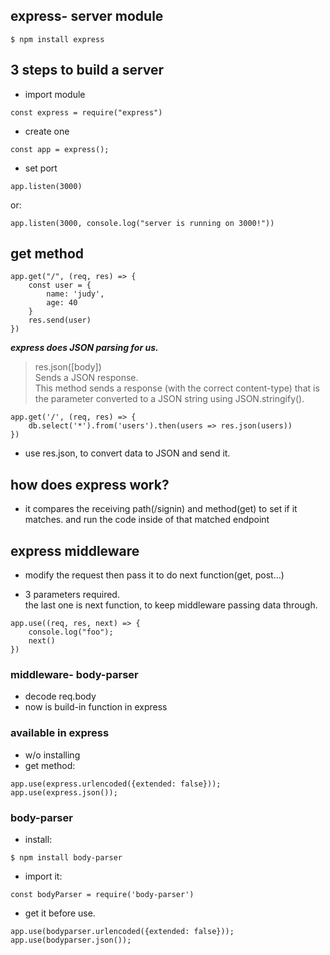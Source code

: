 ## express- server module
```
$ npm install express
```

## 3 steps to build a server

- import module
```
const express = require("express")
```

- create one
```
const app = express();
```

- set port
```
app.listen(3000)
```
or:
```
app.listen(3000, console.log("server is running on 3000!"))
```

## get method
```
app.get("/", (req, res) => {
    const user = {
        name: 'judy',
        age: 40
    }
    res.send(user)
})
```
***express does JSON parsing for us.***
> res.json([body])   
> Sends a JSON response.    
> This method sends a response (with the correct content-type) that is the parameter converted to a JSON string using JSON.stringify().

```
app.get('/', (req, res) => {
    db.select('*').from('users').then(users => res.json(users))
})
```
- use res.json, to convert data to JSON and send it.

## how does express work?
- it compares the receiving path(/signin) and method(get) to set if it matches. and run the code inside of that matched endpoint


## express middleware
- modify the request then pass it to do next function(get, post...)

- 3 parameters required.   
the last one is next function, to keep middleware passing data through.

```
app.use((req, res, next) => {
    console.log("foo");
    next()
})
```

### middleware- body-parser
- decode req.body
- now is build-in function in express


### available in express
- w/o installing
- get method:
```
app.use(express.urlencoded({extended: false}));
app.use(express.json());
```

### body-parser
- install:
```
$ npm install body-parser
```
- import it:
```
const bodyParser = require('body-parser')
```
- get it before use.
```
app.use(bodyparser.urlencoded({extended: false}));
app.use(bodyparser.json());
```



